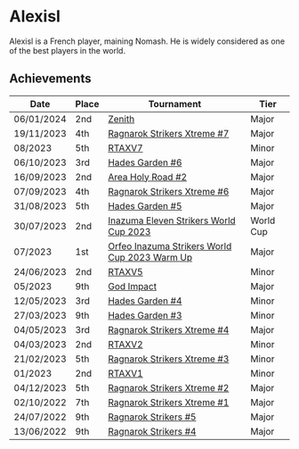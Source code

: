 # Alexisl

Alexisl is a French player, maining Nomash. 
He is widely considered as one of the best players in the world.

## Achievements

| Date | Place | Tournament | Tier |
| - | - | - | - |
| 06/01/2024 | 2nd | [Zenith](/inapedia/tournaments/misc/zenith.md) | Major |
| 19/11/2023 | 4th | [Ragnarok Strikers Xtreme #7](inapedia/tournaments/ragna/ragnax7.md) | Major |
| 08/2023 | 5th | [RTAXV7](/inapedia/tournaments/rtaxv/rtaxv7.md) | Minor |
| 06/10/2023 | 3rd | [Hades Garden #6](/inapedia/tournaments/hg/hg6.md) | Major |
| 16/09/2023 | 2nd | [Area Holy Road #2](/inapedia/tournaments/misc/holyroad2.md) | Major | 
| 07/09/2023 | 4th | [Ragnarok Strikers Xtreme #6](/inapedia/tournaments/ragna/ragnax6.md) | Major
| 31/08/2023 | 5th | [Hades Garden #5](/inapedia/tournaments/hg/hg5.md) | Major |
| 30/07/2023 | 2nd | [Inazuma Eleven Strikers World Cup 2023](/inapedia/tournaments/worldcup23.md) | World Cup |
| 07/2023 | 1st | [Orfeo Inazuma Strikers World Cup 2023 Warm Up](/inapedia/tournaments/misc/orfeowc.md) | Major |
| 24/06/2023 | 2nd | [RTAXV5](/inapedia/tournaments/rtaxv/rtaxv5.md) | Minor |
| 05/2023 | 9th | [God Impact](/inapedia/tournaments/misc/godimpact.md) | Major |
| 12/05/2023 | 3rd | [Hades Garden #4](/inapedia/tournaments/hg/hg4.md) | Minor |
| 27/03/2023 | 9th | [Hades Garden #3](/inapedia/tournaments/hg/hg3.md) | Minor |
| 04/05/2023 | 3rd | [Ragnarok Strikers Xtreme #4](/inapedia/tournaments/ragna/ragnax4.md) | Major |
| 04/03/2023 | 2nd | [RTAXV2](/inapedia/tournaments/rtaxv/rtaxv2.md) | Minor |
| 21/02/2023 | 5th | [Ragnarok Strikers Xtreme #3](/inapedia/tournaments/ragna/ragnax3.md) | Minor |
| 01/2023 | 2nd | [RTAXV1](/inapedia/tournaments/rtaxv/rtaxv1.md) | Minor|
| 04/12/2023 | 5th | [Ragnarok Strikers Xtreme #2](/inapedia/tournaments/ragna/ragnax2.md) | Major |
| 02/10/2022 | 7th | [Ragnarok Strikers Xtreme #1](/inapedia/tournaments/ragna/ragnax1.md) | Major |
| 24/07/2022 | 9th | [Ragnarok Strikers #5](/inapedia/tournaments/ragna/ragna5.md) | Major |
| 13/06/2022 | 9th | [Ragnarok Strikers #4](/inapedia/tournaments/ragna/ragna4.md) | Major |

